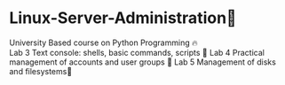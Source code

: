 # Linux-Server-Administration🎯
University Based course on Python Programming 🔥<br>
Lab 3 Text console: shells, basic commands, scripts 📂
Lab 4 Practical management of accounts and user groups 📗
Lab 5 Management of disks and filesystems🎒
